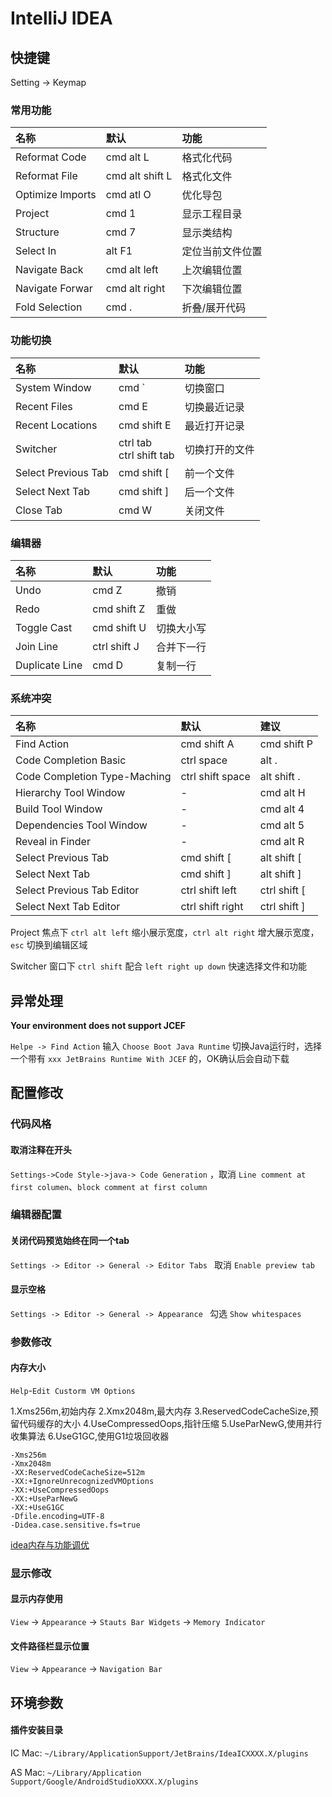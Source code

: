 # IntelliJ IDEA



## 快捷键

Setting -> Keymap 

### 常用功能

| 名称             | 默认            | 功能             |
| :--------------- | :-------------- | :--------------- |
| Reformat Code    | cmd alt L       | 格式化代码       |
| Reformat File    | cmd alt shift L | 格式化文件       |
| Optimize Imports | cmd atl O       | 优化导包         |
| Project          | cmd 1           | 显示工程目录     |
| Structure        | cmd 7           | 显示类结构       |
| Select In        | alt F1          | 定位当前文件位置 |
| Navigate Back    | cmd alt left    | 上次编辑位置     |
| Navigate Forwar  | cmd alt right   | 下次编辑位置     |
| Fold Selection   | cmd .           | 折叠/展开代码    |

### 功能切换

| 名称                | 默认                         | 功能           |
| :------------------ | :--------------------------- | :------------- |
| System Window       | cmd `                        | 切换窗口       |
| Recent Files        | cmd E                        | 切换最近记录   |
| Recent Locations    | cmd shift E                  | 最近打开记录   |
| Switcher            | ctrl tab <br/>ctrl shift tab | 切换打开的文件 |
| Select Previous Tab | cmd shift [                  | 前一个文件     |
| Select Next Tab     | cmd shift ]                  | 后一个文件     |
| Close Tab           | cmd W                        | 关闭文件       |

### 编辑器

| 名称           | 默认         | 功能       |
| :------------- | :----------- | :--------- |
| Undo           | cmd Z        | 撤销       |
| Redo           | cmd shift Z  | 重做       |
| Toggle Cast    | cmd shift U  | 切换大小写 |
| Join Line      | ctrl shift J | 合并下一行 |
| Duplicate Line | cmd D        | 复制一行   |

### 系统冲突

| 名称                         | 默认             | 建议         |
| :--------------------------- | :--------------- | :----------- |
| Find Action                  | cmd shift A      | cmd shift P  |
| Code Completion Basic        | ctrl space       | alt .        |
| Code Completion Type-Maching | ctrl shift space | alt shift .  |
| Hierarchy Tool Window        | -                | cmd alt H    |
| Build Tool Window            | -                | cmd alt 4    |
| Dependencies Tool Window     | -                | cmd alt 5    |
| Reveal in Finder             | -                | cmd alt R    |
| Select Previous Tab          | cmd shift [      | alt shift [  |
| Select Next Tab              | cmd shift ]      | alt shift ]  |
| Select Previous Tab Editor   | ctrl shift left  | ctrl shift [ |
| Select Next Tab Editor       | ctrl shift right | ctrl shift ] |

Project 焦点下 `ctrl alt left` 缩小展示宽度，`ctrl alt right` 增大展示宽度，`esc` 切换到编辑区域

Switcher 窗口下 `ctrl shift`  配合 `left right up down` 快速选择文件和功能

## 异常处理

**Your environment does not support JCEF**  

`Helpe -> Find Action` 输入 `Choose Boot Java Runtime` 切换Java运行时，选择一个带有 `xxx JetBrains Runtime With JCEF` 的，OK确认后会自动下载  

## 配置修改

### 代码风格

#### 取消注释在开头

`Settings->Code Style->java-> Code Generation` ，取消 `Line comment at first columen`、`block comment at first column`

### 编辑器配置

#### 关闭代码预览始终在同一个tab

`Settings -> Editor -> General -> Editor Tabs ` 取消 `Enable preview tab`

#### 显示空格

`Settings -> Editor -> General -> Appearance ` 勾选 `Show whitespaces`

### 参数修改

#### 内存大小

`Help`-`Edit Custorm VM Options`

 1.Xms256m,初始内存
 2.Xmx2048m,最大内存
 3.ReservedCodeCacheSize,预留代码缓存的大小
 4.UseCompressedOops,指针压缩
 5.UseParNewG,使用并行收集算法
 6.UseG1GC,使用G1垃圾回收器

```properties
-Xms256m
-Xmx2048m
-XX:ReservedCodeCacheSize=512m
-XX:+IgnoreUnrecognizedVMOptions
-XX:+UseCompressedOops
-XX:+UseParNewG
-XX:+UseG1GC
-Dfile.encoding=UTF-8
-Didea.case.sensitive.fs=true
```

[idea内存与功能调优](https://blog.csdn.net/qq877507054/article/details/118116902)


### 显示修改

#### 显示内存使用

`View` -> `Appearance` -> `Stauts Bar Widgets` -> `Memory Indicator`

#### 文件路径栏显示位置

`View` -> `Appearance` -> `Navigation Bar`

## 环境参数

#### 插件安装目录

IC Mac: `~/Library/ApplicationSupport/JetBrains/IdeaICXXXX.X/plugins`

AS Mac: `~/Library/Application Support/Google/AndroidStudioXXXX.X/plugins`
